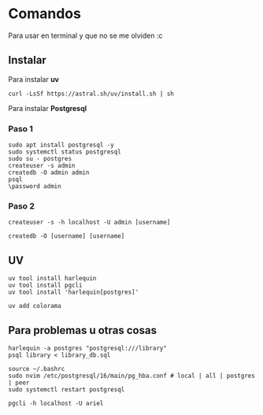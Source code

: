 # Comandos
Para usar en terminal y que no se me olviden :c

## Instalar
Para instalar **uv**

```
curl -LsSf https://astral.sh/uv/install.sh | sh
```

Para instalar **Postgresql**

### Paso 1
```
sudo apt install postgresql -y
sudo systemctl status postgresql
sudo su - postgres 
createuser -s admin
createdb -O admin admin
psql
\password admin
```

### Paso 2
```
createuser -s -h localhost -U admin [username]

createdb -O [username] [username]
```

## UV
```
uv tool install harlequin
uv tool install pgcli
uv tool install 'harlequin[postgres]'

uv add colorama
```

## Para problemas u otras cosas
```
harlequin -a postgres "postgresql:///library"
psql library < library_db.sql

source ~/.bashrc
sudo nvim /etc/postgresql/16/main/pg_hba.conf # local | all | postgres | peer
sudo systemctl restart postgresql

pgcli -h localhost -U ariel
```